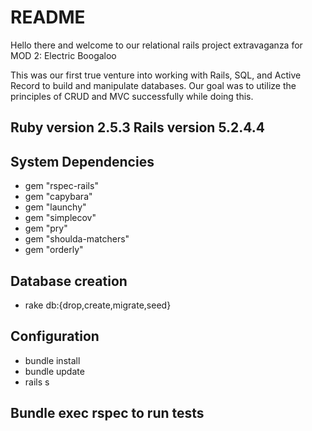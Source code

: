 # README

Hello there and welcome to our relational rails project extravaganza for MOD 2: Electric Boogaloo

This was our first true venture into working with Rails, SQL, and Active Record to build and manipulate databases. Our goal was to utilize the principles of CRUD and MVC successfully while doing this.

## Ruby version 2.5.3 Rails version 5.2.4.4

## System Dependencies
- gem "rspec-rails"
- gem "capybara"
- gem "launchy"
- gem "simplecov"
- gem "pry"
- gem "shoulda-matchers"
- gem "orderly"

## Database creation
- rake db:{drop,create,migrate,seed}

## Configuration
- bundle install
- bundle update
- rails s

## Bundle exec rspec to run tests
